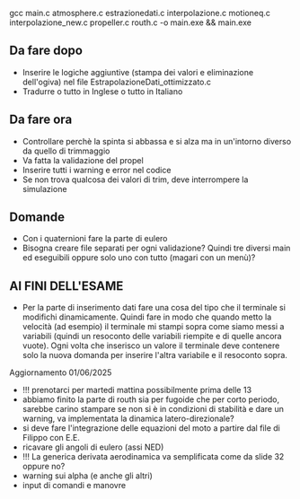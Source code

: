 gcc main.c atmosphere.c estrazionedati.c interpolazione.c motioneq.c interpolazione_new.c propeller.c routh.c -o main.exe && main.exe

## Da fare dopo
- Inserire le logiche aggiuntive (stampa dei valori e eliminazione dell'ogiva) nel file EstrapolazioneDati_ottimizzato.c
- Tradurre o tutto in Inglese o tutto in Italiano

## Da fare ora
- Controllare perchè la spinta si abbassa e si alza ma in un'intorno diverso da quello di trimmaggio
- Va fatta la validazione del propel
- Inserire tutti i warning e error nel codice
- Se non trova qualcosa dei valori di trim, deve interrompere la simulazione

## Domande
- Con i quaternioni fare la parte di eulero
- Bisogna creare file separati per ogni validazione? Quindi tre diversi main ed eseguibili oppure solo uno con tutto (magari con un menù)?

## AI FINI DELL'ESAME
- Per la parte di inserimento dati fare una cosa del tipo che il terminale si modifichi dinamicamente. Quindi fare in modo che quando metto la velocità (ad esempio) il terminale mi stampi sopra come siamo messi a variabili (quindi un resoconto delle variabili riempite e di quelle ancora vuote). Ogni volta che inserisco un valore il terminale deve contenere solo la nuova domanda per inserire l'altra variabile e il resoconto sopra.

Aggiornamento 01/06/2025
- !!! prenotarci per martedi mattina possibilmente prima delle 13
- abbiamo finito la parte di routh sia per fugoide che per corto periodo, sarebbe carino stampare se non si è in condizioni di stabilità e dare un warning, va implementata la dinamica latero-direzionale? 
- si deve fare l'integrazione delle equazioni del moto a partire dal file di Filippo con E.E.
- ricavare gli angoli di eulero (assi NED)
- !!! La generica derivata aerodinamica va semplificata come da slide 32 oppure no?
- warning sui alpha (e anche gli altri)
- input di comandi e manovre